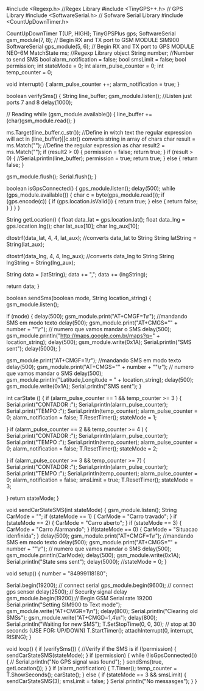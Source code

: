 #include <Regexp.h>  //Regex Library
#include <TinyGPS++.h> // GPS Library
#include <SoftwareSerial.h> // Sofware Serial Library
#include <CountUpDownTimer.h>

CountUpDownTimer T(UP, HIGH);
TinyGPSPlus gps;
SoftwareSerial gsm_module(7, 8); // Begin RX and TX port to GSM MODULE SIM900
SoftwareSerial gps_module(5, 6); // Begin RX and TX port to GPS MODULE NEO-6M
MatchState ms; //Regexp Library object
String number; //Number to send SMS
bool alarm_notification = false;
bool smsLimit = false;
bool permission;
int stateMode = 0;
int alarm_pulse_counter = 0;
int temp_counter = 0;

void interrupt() {
  alarm_pulse_counter ++;
  alarm_notification = true;
}

boolean verifySms() {
  String line_buffer;
  gsm_module.listen(); //Listen just ports 7 and 8
  delay(1000);

  // Reading
  while (gsm_module.available()) {
    line_buffer += (char)gsm_module.read();
  }

  ms.Target(line_buffer.c_str()); //Define in witch text the regular expression will act in (line_buffer)||c.str() converts string in array of chars
  char result = ms.Match("<local>"); //Define the regular expression as <local>
  char result2 = ms.Match("<estado>");
  if (result2 > 0) {
    permission = false;
    return true;
  }
  if (result > 0)  {
    //Serial.println(line_buffer);
    permission = true;
    return true;
  } else {
    return false;
  }

  gsm_module.flush();
  Serial.flush();
}

boolean isGpsConnected() {
  gps_module.listen();
  delay(500);
  while (gps_module.available()) {
    char c = byte(gps_module.read());
    if (gps.encode(c)) {
      if (gps.location.isValid()) {
        return true;
      } else {
        return false;
      }
    }
  }
}

String getLocation() {
  float data_lat = gps.location.lat();
  float data_lng = gps.location.lng();
  char lat_aux[10];
  char lng_aux[10];

  dtostrf(data_lat, 4, 4, lat_aux); //converts data_lat to String
  String latString = String(lat_aux);

  dtostrf(data_lng, 4, 4, lng_aux); //converts data_lng to String
  String lngString = String(lng_aux);

  String data = (latString);
  data += ",";
  data += (lngString);

  return data;
}

boolean sendSms(boolean mode, String location_string) {
  gsm_module.listen();

  if (mode) {
    delay(500);
    gsm_module.print("AT+CMGF=1\r"); //mandando SMS em modo texto
    delay(500);
    gsm_module.print("AT+CMGS=\"" + number + "\"\r"); // numero que vamos mandar o SMS
    delay(500);
    gsm_module.println("http://maps.google.com.br/maps?q=" + location_string);
    delay(500);
    gsm_module.write(0x1A);
    Serial.println("SMS sent");
    delay(5000);
  }

  gsm_module.print("AT+CMGF=1\r"); //mandando SMS em modo texto
  delay(500);
  gsm_module.print("AT+CMGS=\"" + number + "\"\r"); // numero que vamos mandar o SMS
  delay(500);
  gsm_module.println("Latitude,Longitude = " + location_string);
  delay(500);
  gsm_module.write(0x1A);
  Serial.println("SMS sent");
}

int carState () {
  if (alarm_pulse_counter == 1 && temp_counter >= 3 ) {
    Serial.print("CONTADOR :");
    Serial.println(alarm_pulse_counter);
    Serial.print("TEMPO :");
    Serial.println(temp_counter);
    alarm_pulse_counter = 0;
    alarm_notification = false;
    T.ResetTimer();
    stateMode = 1;

  }
  if (alarm_pulse_counter == 2 && temp_counter >= 4 ) {
    Serial.print("CONTADOR :");
    Serial.println(alarm_pulse_counter);
    Serial.print("TEMPO :");
    Serial.println(temp_counter);
    alarm_pulse_counter = 0;
    alarm_notification = false;
    T.ResetTimer();
    stateMode = 2;

  }
  if (alarm_pulse_counter >= 3 && temp_counter >= 7) {
    Serial.print("CONTADOR :");
    Serial.println(alarm_pulse_counter);
    Serial.print("TEMPO :");
    Serial.println(temp_counter);
    alarm_pulse_counter = 0;
    alarm_notification = false;
    smsLimit = true;
    T.ResetTimer();
    stateMode = 3;

  }
  return stateMode;
}

void sendCarStateSMS(int stateMode) {
  gsm_module.listen();
  String CarMode = "";
  if (stateMode == 1) {
    CarMode = "Carro travado";
  }
  if (stateMode == 2) {
    CarMode = "Carro aberto";
  }
  if (stateMode == 3) {
    CarMode = "Carro Alarmando";
  } if(stateMode == 0) {
    CarMode = "Situacao idenfinida";
  }
  delay(500);
  gsm_module.print("AT+CMGF=1\r"); //mandando SMS em modo texto
  delay(500);
  gsm_module.print("AT+CMGS=\"" + number + "\"\r"); // numero que vamos mandar o SMS
  delay(500);
  gsm_module.println(CarMode);
  delay(500);
  gsm_module.write(0x1A);
  Serial.println("State sms sent");
  delay(5000);
  //stateMode = 0;
}

void setup() {
  number = "84999118180";

  Serial.begin(19200); // connect serial
  gps_module.begin(9600); // connect gps sensor
  delay(2500); // Security signal delay
  gsm_module.begin(19200);// Begin GSM Serial rate 19200
  Serial.println("Setting SIM900 to Text mode");
  gsm_module.write("AT+CMGR=1\n");
  delay(800);
  Serial.println("Clearing old SMSs");
  gsm_module.write("AT+CMGD=1,4\n");
  delay(800);
  Serial.println("Waiting for new SMS");
  T.SetStopTime(0, 0, 30); // stop at 30 seconds (USE FOR: UP/DOWN)
  T.StartTimer();
  attachInterrupt(0, interrupt, RISING);
}

void loop() {
  if (verifySms()) { //Verify if the SMS is <local>
    if (!permission) {
      sendCarStateSMS(stateMode);
    }
    if (permission) {
      while (!isGpsConnected()) { //
        Serial.println("No GPS signal was found");
      }
      sendSms(true, getLocation());
    }
  }
  if (alarm_notification) {
    T.Timer();
    temp_counter = T.ShowSeconds();
    carState();
  }
  else {
    if (stateMode == 3 && smsLimit) {
      sendCarStateSMS(3);
      smsLimit = false;
    }
    Serial.println("No messasges");
  }
}
